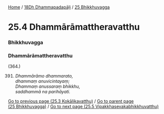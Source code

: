 
[Home](/) / [18Dh Dhammapadapāḷi](/tipitaka/18Dh.md) / [25 Bhikkhuvagga](/tipitaka/18Dh/25.md)

# 25.4 Dhammārāmattheravatthu

### Bhikkhuvagga

### Dhammārāmattheravatthu

(364.)

391. _Dhammārāmo dhammarato,_  
_dhammaṃ anuvicintayaṃ;_  
_Dhammaṃ anussaraṃ bhikkhu,_  
_saddhammā na parihāyati._  


[Go to previous page (25.3 Kokālikavatthu)](/tipitaka/18Dh/25/25.3.md) / [Go to parent page (25 Bhikkhuvagga)](/tipitaka/18Dh/25.md) / [Go to next page (25.5 Vipakkhasevakabhikkhuvatthu)](/tipitaka/18Dh/25/25.5.md)


